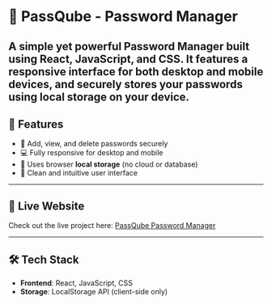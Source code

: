 # 🔐 PassQube - Password Manager

A simple yet powerful Password Manager built using **React**, **JavaScript**, and **CSS**. It features a responsive interface for both **desktop and mobile** devices, and securely stores your passwords using **local storage** on your device.
---
## 🚀 Features

- 🔐 Add, view, and delete passwords securely
- 💻 Fully responsive for desktop and mobile
- 💾 Uses browser **local storage** (no cloud or database)
- 🧠 Clean and intuitive user interface
---

## 🔗 Live Website

Check out the live project here: [PassQube Password Manager](https://yourusername.github.io/your-repo-name/)

---

## 🛠️ Tech Stack

- **Frontend**: React, JavaScript, CSS
- **Storage**: LocalStorage API (client-side only)


